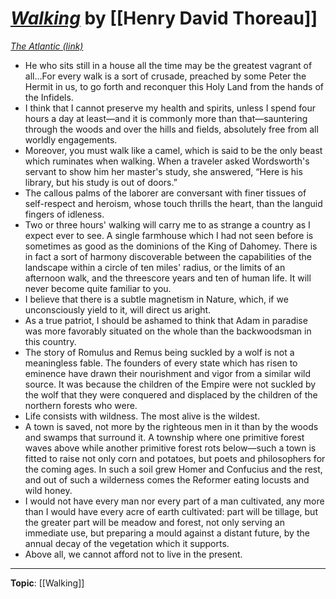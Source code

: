 # [*Walking*](https://www.theatlantic.com/magazine/archive/1862/06/walking/304674/) by [[Henry David Thoreau]]

[*The Atlantic (link)*](https://www.theatlantic.com/magazine/archive/1862/06/walking/304674/)

- He who sits still in a house all the time may be the greatest vagrant of all...For every walk is a sort of crusade, preached by some Peter the Hermit in us, to go forth and reconquer this Holy Land from the hands of the Infidels.
- I think that I cannot preserve my health and spirits, unless I spend four hours a day at least—and it is commonly more than that—sauntering through the woods and over the hills and fields, absolutely free from all worldly engagements.
- Moreover, you must walk like a camel, which is said to be the only beast which ruminates when walking. When a traveler asked Wordsworth's servant to show him her master's study, she answered, “Here is his library, but his study is out of doors.”
- The callous palms of the laborer are conversant with finer tissues of self-respect and heroism, whose touch thrills the heart, than the languid fingers of idleness. 
- Two or three hours' walking will carry me to as strange a country as I expect ever to see. A single farmhouse which I had not seen before is sometimes as good as the dominions of the King of Dahomey. There is in fact a sort of harmony discoverable between the capabilities of the landscape within a circle of ten miles' radius, or the limits of an afternoon walk, and the threescore years and ten of human life. It will never become quite familiar to you.
- I believe that there is a subtle magnetism in Nature, which, if we unconsciously yield to it, will direct us aright.
- As a true patriot, I should be ashamed to think that Adam in paradise was more favorably situated on the whole than the backwoodsman in this country.
- The story of Romulus and Remus being suckled by a wolf is not a meaningless fable. The founders of every state which has risen to eminence have drawn their nourishment and vigor from a similar wild source. It was because the children of the Empire were not suckled by the wolf that they were conquered and displaced by the children of the northern forests who were.
- Life consists with wildness. The most alive is the wildest.
- A town is saved, not more by the righteous men in it than by the woods and swamps that surround it. A township where one primitive forest waves above while another primitive forest rots below—such a town is fitted to raise not only corn and potatoes, but poets and philosophers for the coming ages. In such a soil grew Homer and Confucius and the rest, and out of such a wilderness comes the Reformer eating locusts and wild honey.
- I would not have every man nor every part of a man cultivated, any more than I would have every acre of earth cultivated: part will be tillage, but the greater part will be meadow and forest, not only serving an immediate use, but preparing a mould against a distant future, by the annual decay of the vegetation which it supports.
- Above all, we cannot afford not to live in the present.

---
**Topic**: [[Walking]]